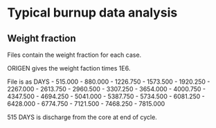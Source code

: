 # Typical burnup data analysis
## Weight fraction
Files contain the weight fraction for each case. 

ORIGEN gives the weight faction times 1E6. 

File is as DAYS - 515.000 - 880.000 - 1226.750 - 1573.500 - 1920.250 - 2267.000 - 2613.750 - 2960.500 - 3307.250 - 3654.000 - 4000.750 - 4347.500 - 4694.250 - 5041.000 - 5387.750 - 5734.500 - 6081.250 - 6428.000 - 6774.750 - 7121.500 - 7468.250 - 7815.000

515 DAYS is discharge from the core at end of cycle. 
